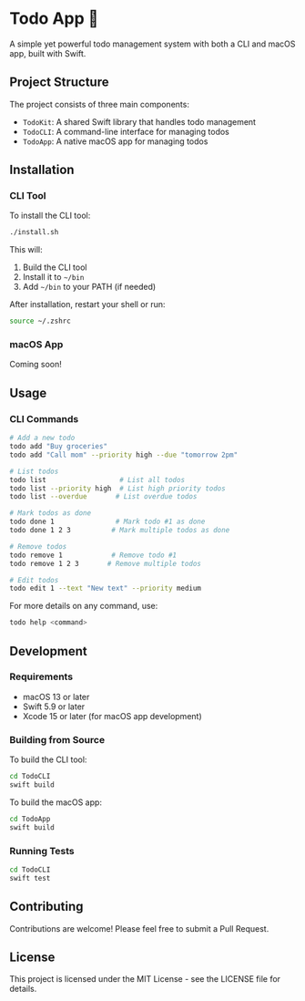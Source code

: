 # Todo App 📝

A simple yet powerful todo management system with both a CLI and macOS app, built with Swift.

## Project Structure

The project consists of three main components:

- `TodoKit`: A shared Swift library that handles todo management
- `TodoCLI`: A command-line interface for managing todos
- `TodoApp`: A native macOS app for managing todos

## Installation

### CLI Tool

To install the CLI tool:

```bash
./install.sh
```

This will:
1. Build the CLI tool
2. Install it to `~/bin`
3. Add `~/bin` to your PATH (if needed)

After installation, restart your shell or run:
```bash
source ~/.zshrc
```

### macOS App

Coming soon!

## Usage

### CLI Commands

```bash
# Add a new todo
todo add "Buy groceries"
todo add "Call mom" --priority high --due "tomorrow 2pm"

# List todos
todo list                  # List all todos
todo list --priority high  # List high priority todos
todo list --overdue       # List overdue todos

# Mark todos as done
todo done 1               # Mark todo #1 as done
todo done 1 2 3          # Mark multiple todos as done

# Remove todos
todo remove 1            # Remove todo #1
todo remove 1 2 3       # Remove multiple todos

# Edit todos
todo edit 1 --text "New text" --priority medium
```

For more details on any command, use:
```bash
todo help <command>
```

## Development

### Requirements

- macOS 13 or later
- Swift 5.9 or later
- Xcode 15 or later (for macOS app development)

### Building from Source

To build the CLI tool:
```bash
cd TodoCLI
swift build
```

To build the macOS app:
```bash
cd TodoApp
swift build
```

### Running Tests

```bash
cd TodoCLI
swift test
```

## Contributing

Contributions are welcome! Please feel free to submit a Pull Request.

## License

This project is licensed under the MIT License - see the LICENSE file for details. 